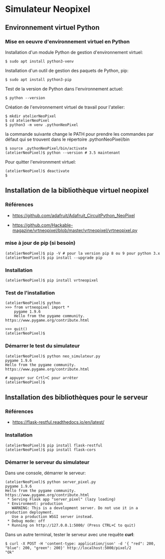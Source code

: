 # Simulateur Neopixel 

## Environnement virtuel Python
    
### Mise en oeuvre d'environnement virtuel en Python

Installation d'un module Python de gestion d'environnement virtuel:

```console
$ sudo apt install python3-venv
```

Installation d'un outil de gestion des paquets de Python, pip:

```console
$ sudo apt install python3-pip
```

Test de la version de Python dans l'environnement actuel:

```console
$ python --version
```

Création de l'environnement virtuel de travail pour l'atelier:

```console
$ mkdir atelierNeoPixel
$ cd atelierNeoPixel
$ python3 -m venv .pythonNeoPixel
```

la commande suivante change le PATH pour prendre les commandes par défaut qui se trouvent dans le répertoire .pythonNeoPixel/bin

```console
$ source .pythonNeoPixel/bin/activate
(atelierNeoPixel)$ python --version # 3.5 maintenant
```

Pour quitter l'environnment virtuel:

```console
(atelierNeoPixel)$ deactivate
$ 
```

## Installation de la bibliothèque virtuel neopixel

### Références

* https://github.com/adafruit/Adafruit_CircuitPython_NeoPixel

* https://github.com/Hackable-magazine/vrtneopixel/blob/master/vrtneopixel/vrtneopixel.py


### mise à jour de pip (si besoin)

```console
(atelierNeoPixel)$ pip -V # pour la version pip 8 ou 9 pour python 3.x
(atelierNeoPixel)$ pip install --upgrade pip
```

### Installation

```console
(atelierNeoPixel)$ pip install vrtneopixel     
```

### Test de l'installation

```console
(atelierNeoPixel)$ python     
>>> from vrtneopixel import *
    pygame 1.9.6
    Hello from the pygame community. https://www.pygame.org/contribute.html

>>> quit()
(atelierNeoPixel)$
```

### Démarrer le test du simulateur

```console
(atelierNeoPixel)$ python neo_simulateur.py
pygame 1.9.6
Hello from the pygame community. https://www.pygame.org/contribute.html

# appuyer sur Crtl+C pour arrêter
(atelierNeoPixel)$
```

## Installation des bibliothèques pour le serveur

### Références

* https://flask-restful.readthedocs.io/en/latest/


### Installation

```console
(atelierNeoPixel)$ pip install flask-restful
(atelierNeoPixel)$ pip install flask-cors
```

### Démarrer le serveur du simulateur

Dans une console, démarrer le serveur:

```console
(atelierNeoPixel)$ python server_pixel.py 
pygame 1.9.6
Hello from the pygame community. https://www.pygame.org/contribute.html
 * Serving Flask app "server_pixel" (lazy loading)
 * Environment: production
   WARNING: This is a development server. Do not use it in a production deployment.
   Use a production WSGI server instead.
 * Debug mode: off
 * Running on http://127.0.0.1:5000/ (Press CTRL+C to quit)
```

Dans un autre terminal, tester le serveur avec une requête **curl**:

```console
$ curl -X POST -H 'content-type: application/json' -d '{ "red": 200, "blue": 200, "green": 200}' http://localhost:5000/pixel/2
"Ok"
```
